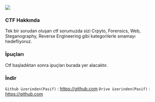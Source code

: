 ![](https://raw.githubusercontent.com/sibertime/sibertime-vulnerable-web-application/master/img/readme/logo.png)

### CTF Hakkında

Tek bir sorudan oluşan ctf sorumuzda sizi Crpyto, Forensics, Web, Steganography, Reverse Engineering gibi kategorilerle sınamayı hedefliyoruz.

### İpuçları

Ctf başladıktan sonra ipuçları burada yer alacaktır.

### İndir

`Github üzerinden(Pasif)` : <https://github.com>
`Drive üzerinden(Pasif)` : <https://github.com>
